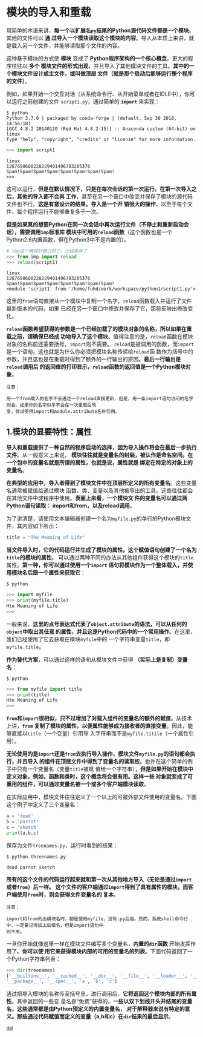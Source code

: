 模块的导入和重载
================================================================================
用简单的术语来讲，**每一个以扩展名`py`结尾的Python源代码文件都是一个模块**。其他的文件可以 **通
过导入一个模块读取这个模块的内容**。导入从本质上来讲，就是载入另一个文件，并能够读取那个文件的内容。

这种基于模块的方式使 **模块** 变成了 **Python程序架构的一个核心概念**。更大的程序往往以 **多个
模块文件的形式出现**，并且导入了其他模块文件的工具。**其中的一个模块文件设计成主文件，或叫做顶层
文件（就是那个启动后能够运行整个程序的文件）**。

例如，如果开始一个交互对话（从系统命令行、从开始菜单或者在IDLE中），你可以运行之前创建的文件
`script1.py`，通过简单的 **`import`** 来实现：
```shell
$ python
Python 3.7.0 | packaged by conda-forge | (default, Sep 30 2018, 14:56:18)
[GCC 4.8.2 20140120 (Red Hat 4.8.2-15)] :: Anaconda custom (64-bit) on linux
Type "help", "copyright", "credits" or "license" for more information.
```
```python
>>> import script1
```
```
linux
1267650600228229401496703205376
Spam!Spam!Spam!Spam!Spam!Spam!Spam!Spam!
>>>
```
这可以运行，**但是在默认情况下，只是在每次会话的第一次运行。在第一次导入之后，其他的导入都不会再
工作**，甚至在另一个窗口中改变并保存了模块的源代码文件也不行。**这是有意设计的结果。导入是一个开
销很大的操作**，以至于每个文件、每个程序运行不能够重复多于一次。

**但是如果真的想要Python在同一次会话中再次运行文件（不停止和重新启动会话），需要调用`imp`标准库
模块中可用的`reload`函数**（这个函数也是一个Python2.6内置函数，但在Python3中不是内置的）。
```python
# imp这个模块好像过时了，已经废弃了
>>> from imp import reload
>>> reload(script1)
```
```
linux
1267650600228229401496703205376
Spam!Spam!Spam!Spam!Spam!Spam!Spam!Spam!
<module 'script1' from '/home/fuhd/work/workspace/python1/script1.py'>
```
这里的`from`语句直接从一个模块中复制一个名字。`reload`函数载入并运行了文件最新版本的代码，如果
已经在另一个窗口中修改并保存了它，那将反映出修改变化。

**`reload`函数希望获得的参数是一个已经加载了的模块对象的名称，所以如果在重载之前，请确保已经成
功地导入了这个模块**。值得注意的是，`reload`函数在模块对象的名称前还需要括号，`import`则不需要。
`reload`是被调用的函数，而`import`是一个语句。这也就是为什么你必须把模块名称传递给`reload`函
数作为括号中的参数，并且这也是在重载时得到了额外的一行输出的原因。**最后一行输出是`reload`调用后
的返回值的打印显示，`reload`函数的返回值是一个Python模块对象**。
```
注意：

用一个from载入的名字不会通过一个reload直接更新，但是，用一条import语句访问的名字则会。如果你的名字似乎不会在一次重载后改
变，尝试使用import和module.attribute名称引用。
```

## 1.模块的显要特性：属性
**导入和重载提供了一种自然的程序启动的选择，因为导入操作将会在最后一步执行文件**。从一般意义上来说，
**模块往往就是变量名的封装，被认作是命名空间。在一个包中的变量名就是所谓的属性，也就是说，属性就是
绑定在特定的对象上的变量名**。

**在典型的应用中，导入者得到了模块文件中在顶层所定义的所有变量名**。这些变量名通常被赋值给通过模块
函数、类、变量以及其他被导出的工具。这些往往都会在其他文件中或程序中使用。**表面上来看，一个模块文
件的变量名可以通过两Python语句读取： import和from，以及reload调用**。

为了讲清楚，请使用文本编辑器创建一个名为`myfile.py`的单行的Python模块文件，其内容如下所示：
```python
title = "The Meaning of Life"
```
**当文件导入时，它的代码运行并生成了模块的属性。这个赋值语句创建了一个名为`title`的模块的属性**。
可以通过两种不同的办法从其他组件获得这个模块的`title`属性。**第一种，你可以通过使用一个`import`
语句将模块作为一个整体载入，并使用模块名后跟一个属性来获取它**：
```shell
$ python
```
```python
>>> import myfile
>>> print(myfile.title)
Hte Meaning of Life
>>>
```
一般来说，**这里的点号表达式代表了`object.attribute`的语法，可以从任何的`object`中取出其任意
的属性，并且这是Python代码中的一个常用操作**。在这里，我们已经使用了它去获取在模块`myfile`中的
一个字符串变量`title`，即`myfile.title`。

**作为替代方案**，可以通过这样的语句从模块文件中获得 **（实际上是复制）变量名**：
```shell
$ python
```
```python
>>> from myfile import title
>>> print(title)
Hte Meaning of Life
>>>
```
**`from`和`import`很相似，只不过增加了对载入组件的变量名的额外的赋值**。从技术上讲，**`from`
复制了模块的属性，以便属性能够成为接收者的直接变量**。因此，能够直接以`title`（一个变量）引用导
入字符串而不是`myfile.titile`（一个属性引用）。

**无论使用的是`import`还是`from`去执行导入操作，模块文件`myfile.py`的语句都会执行，并且导入
的组件在顶层文件中得到了变量名的读取权**。也许在这个简单的例子中只有一个变量名（变量`title`被赋
值给一个字符串），**但是如果开始在模块中定义对象，例如，函数和类时，这个概念将会很有用。这样一些
对象就变成了可重用的组件，可以通过变量名被一个或多个客户端模块读取**。

在实际应用中，模块文件往往定义了一个以上的可被外部文件使用的变量名。下面这个例子中定义了三个变量名：
```python
a = 'dead'
b = 'parrot'
c = 'sketch'
print(a,b,c)
```
保存为文件`treenames.py`，运行时看到的结果：
```shell
$ python threenames.py
```
```
dead parrot sketch
```
**所有的这个文件的代码运行起来就和第一次从其他地方导入（无论是通过`import`或者`from`）后一样。
这个文件的客户端通过`import`得到了具有属性的模块，而客户端使用`from`时，则会获得文件变量名的
复本**。
```
注意：

import和from列出模块名时，都是使用myfile，没有.py后缀。然而，系统shell命令行中，一定要记得加上后缀名，但是import语句中
则不用。
```
一旦你开始就像这里一样在模块文件编写多个变量名，**内置的`dir`函数** 开始发挥作用了。**你可以使
用它来获得模块内部的可用的变量名的列表**。下面代码返回了一个Python字符串列表：
```python
>>> dir(treenames)
['__builtins__', '__cached__', '__doc__', '__file__', '__loader__', '__name__',
'__package__', '__spec__', 'a', 'b', 'c']
```
通过把导入模块的名称传至括号里，进行调用后，**它将返回这个模块内部的所有属性**。其中返回的一些变
量名是“免费”获得的。**一些以双下划线开头并结尾的变量名，这些通常都是由Python预定义的内置变量名，
对于解释器来说有特定的意义。那些通过代码赋值而定义的变量（a,b和c）在`dir`结果的最后显示**。





















































dd
